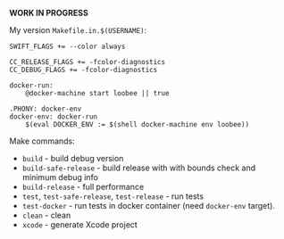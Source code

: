 **WORK IN PROGRESS**

My version `Makefile.in.$(USERNAME)`:

```
SWIFT_FLAGS += --color always

CC_RELEASE_FLAGS += -fcolor-diagnostics
CC_DEBUG_FLAGS += -fcolor-diagnostics

docker-run:
	@docker-machine start loobee || true

.PHONY: docker-env
docker-env: docker-run
	$(eval DOCKER_ENV := $(shell docker-machine env loobee))
```

Make commands:
 - `build` - build debug version
 - `build-safe-release` - build release with with bounds check and minimum debug info
 - `build-release` - full performance
 - `test`, `test-safe-release`, `test-release` - run tests
 - `test-docker` - run tests in docker container (need `docker-env` target).
 - `clean` - clean
 - `xcode` - generate Xcode project

